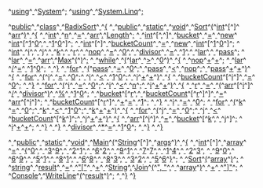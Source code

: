 ^[using](code: 'Token.Keyword')^[ ](code: 'Token.Text.Whitespace')^[System](code: 'Token.Name.Namespace')^[;](code: 'Token.Punctuation')
^[using](code: 'Token.Keyword')^[ ](code: 'Token.Text.Whitespace')^[System.Linq](code: 'Token.Name.Namespace')^[;](code: 'Token.Punctuation')

^[public](code: 'Token.Keyword')^[ ](code: 'Token.Text.Whitespace')^[class](code: 'Token.Keyword')^[ ](code: 'Token.Text.Whitespace')^[RadixSort](code: 'Token.Name.Class')^[ ](code: 'Token.Text.Whitespace')^[{](code: 'Token.Punctuation')
^[  ](code: 'Token.Text.Whitespace')^[public](code: 'Token.Keyword')^[ ](code: 'Token.Text.Whitespace')^[static](code: 'Token.Keyword')^[ ](code: 'Token.Text.Whitespace')^[void](code: 'Token.Keyword')^[ ](code: 'Token.Text.Whitespace')^[Sort](code: 'Token.Name.Function')^[(](code: 'Token.Punctuation')^[int](code: 'Token.Keyword.Type')^[\[](code: 'Token.Punctuation')^[\]](code: 'Token.Punctuation')^[ ](code: 'Token.Text.Whitespace')^[arr](code: 'Token.Name')^[)](code: 'Token.Punctuation')^[ ](code: 'Token.Text.Whitespace')^[{](code: 'Token.Punctuation')
^[    ](code: 'Token.Text.Whitespace')^[int](code: 'Token.Keyword.Type')^[ ](code: 'Token.Text.Whitespace')^[n](code: 'Token.Name')^[ ](code: 'Token.Text.Whitespace')^[=](code: 'Token.Punctuation')^[ ](code: 'Token.Text.Whitespace')^[arr](code: 'Token.Name')^[.](code: 'Token.Punctuation')^[Length](code: 'Token.Name')^[;](code: 'Token.Punctuation')
^[    ](code: 'Token.Text.Whitespace')^[int](code: 'Token.Keyword.Type')^[\[](code: 'Token.Punctuation')^[,](code: 'Token.Punctuation')^[\]](code: 'Token.Punctuation')^[ ](code: 'Token.Text.Whitespace')^[bucket](code: 'Token.Name')^[ ](code: 'Token.Text.Whitespace')^[=](code: 'Token.Punctuation')^[ ](code: 'Token.Text.Whitespace')^[new](code: 'Token.Keyword')^[ ](code: 'Token.Text.Whitespace')^[int](code: 'Token.Keyword.Type')^[\[](code: 'Token.Punctuation')^[1](code: 'Token.Literal.Number')^[0](code: 'Token.Literal.Number')^[,](code: 'Token.Punctuation')^[ ](code: 'Token.Text.Whitespace')^[1](code: 'Token.Literal.Number')^[0](code: 'Token.Literal.Number')^[\]](code: 'Token.Punctuation')^[;](code: 'Token.Punctuation')
^[    ](code: 'Token.Text.Whitespace')^[int](code: 'Token.Keyword.Type')^[\[](code: 'Token.Punctuation')^[\]](code: 'Token.Punctuation')^[ ](code: 'Token.Text.Whitespace')^[bucketCount](code: 'Token.Name')^[ ](code: 'Token.Text.Whitespace')^[=](code: 'Token.Punctuation')^[ ](code: 'Token.Text.Whitespace')^[new](code: 'Token.Keyword')^[ ](code: 'Token.Text.Whitespace')^[int](code: 'Token.Keyword.Type')^[\[](code: 'Token.Punctuation')^[1](code: 'Token.Literal.Number')^[0](code: 'Token.Literal.Number')^[\]](code: 'Token.Punctuation')^[;](code: 'Token.Punctuation')
^[    ](code: 'Token.Text.Whitespace')^[int](code: 'Token.Keyword.Type')^[ ](code: 'Token.Text.Whitespace')^[i](code: 'Token.Name')^[,](code: 'Token.Punctuation')^[ ](code: 'Token.Text.Whitespace')^[j](code: 'Token.Name')^[,](code: 'Token.Punctuation')^[ ](code: 'Token.Text.Whitespace')^[k](code: 'Token.Name')^[,](code: 'Token.Punctuation')^[ ](code: 'Token.Text.Whitespace')^[r](code: 'Token.Name')^[,](code: 'Token.Punctuation')^[ ](code: 'Token.Text.Whitespace')^[nop](code: 'Token.Name')^[ ](code: 'Token.Text.Whitespace')^[=](code: 'Token.Punctuation')^[ ](code: 'Token.Text.Whitespace')^[0](code: 'Token.Literal.Number')^[,](code: 'Token.Punctuation')^[ ](code: 'Token.Text.Whitespace')^[divisor](code: 'Token.Name')^[ ](code: 'Token.Text.Whitespace')^[=](code: 'Token.Punctuation')^[ ](code: 'Token.Text.Whitespace')^[1](code: 'Token.Literal.Number')^[,](code: 'Token.Punctuation')^[ ](code: 'Token.Text.Whitespace')^[lar](code: 'Token.Name')^[,](code: 'Token.Punctuation')^[ ](code: 'Token.Text.Whitespace')^[pass](code: 'Token.Name')^[;](code: 'Token.Punctuation')
^[    ](code: 'Token.Text.Whitespace')^[lar](code: 'Token.Name')^[ ](code: 'Token.Text.Whitespace')^[=](code: 'Token.Punctuation')^[ ](code: 'Token.Text.Whitespace')^[arr](code: 'Token.Name')^[.](code: 'Token.Punctuation')^[Max](code: 'Token.Name')^[(](code: 'Token.Punctuation')^[)](code: 'Token.Punctuation')^[;](code: 'Token.Punctuation')
^[    ](code: 'Token.Text.Whitespace')^[while](code: 'Token.Keyword')^[ ](code: 'Token.Text.Whitespace')^[(](code: 'Token.Punctuation')^[lar](code: 'Token.Name')^[ ](code: 'Token.Text.Whitespace')^[>](code: 'Token.Punctuation')^[ ](code: 'Token.Text.Whitespace')^[0](code: 'Token.Literal.Number')^[)](code: 'Token.Punctuation')^[ ](code: 'Token.Text.Whitespace')^[{](code: 'Token.Punctuation')
^[      ](code: 'Token.Text.Whitespace')^[nop](code: 'Token.Name')^[+](code: 'Token.Punctuation')^[+](code: 'Token.Punctuation')^[;](code: 'Token.Punctuation')
^[      ](code: 'Token.Text.Whitespace')^[lar](code: 'Token.Name')^[ ](code: 'Token.Text.Whitespace')^[/](code: 'Token.Punctuation')^[=](code: 'Token.Punctuation')^[ ](code: 'Token.Text.Whitespace')^[1](code: 'Token.Literal.Number')^[0](code: 'Token.Literal.Number')^[;](code: 'Token.Punctuation')
^[    ](code: 'Token.Text.Whitespace')^[}](code: 'Token.Punctuation')
^[    ](code: 'Token.Text.Whitespace')^[for](code: 'Token.Keyword')^[ ](code: 'Token.Text.Whitespace')^[(](code: 'Token.Punctuation')^[pass](code: 'Token.Name')^[ ](code: 'Token.Text.Whitespace')^[=](code: 'Token.Punctuation')^[ ](code: 'Token.Text.Whitespace')^[0](code: 'Token.Literal.Number')^[;](code: 'Token.Punctuation')^[ ](code: 'Token.Text.Whitespace')^[pass](code: 'Token.Name')^[ ](code: 'Token.Text.Whitespace')^[<](code: 'Token.Punctuation')^[ ](code: 'Token.Text.Whitespace')^[nop](code: 'Token.Name')^[;](code: 'Token.Punctuation')^[ ](code: 'Token.Text.Whitespace')^[pass](code: 'Token.Name')^[+](code: 'Token.Punctuation')^[+](code: 'Token.Punctuation')^[)](code: 'Token.Punctuation')^[ ](code: 'Token.Text.Whitespace')^[{](code: 'Token.Punctuation')
^[      ](code: 'Token.Text.Whitespace')^[for](code: 'Token.Keyword')^[ ](code: 'Token.Text.Whitespace')^[(](code: 'Token.Punctuation')^[i](code: 'Token.Name')^[ ](code: 'Token.Text.Whitespace')^[=](code: 'Token.Punctuation')^[ ](code: 'Token.Text.Whitespace')^[0](code: 'Token.Literal.Number')^[;](code: 'Token.Punctuation')^[ ](code: 'Token.Text.Whitespace')^[i](code: 'Token.Name')^[ ](code: 'Token.Text.Whitespace')^[<](code: 'Token.Punctuation')^[ ](code: 'Token.Text.Whitespace')^[1](code: 'Token.Literal.Number')^[0](code: 'Token.Literal.Number')^[;](code: 'Token.Punctuation')^[ ](code: 'Token.Text.Whitespace')^[i](code: 'Token.Name')^[+](code: 'Token.Punctuation')^[+](code: 'Token.Punctuation')^[)](code: 'Token.Punctuation')^[ ](code: 'Token.Text.Whitespace')^[{](code: 'Token.Punctuation')
^[        ](code: 'Token.Text.Whitespace')^[bucketCount](code: 'Token.Name')^[\[](code: 'Token.Punctuation')^[i](code: 'Token.Name')^[\]](code: 'Token.Punctuation')^[ ](code: 'Token.Text.Whitespace')^[=](code: 'Token.Punctuation')^[ ](code: 'Token.Text.Whitespace')^[0](code: 'Token.Literal.Number')^[;](code: 'Token.Punctuation')
^[      ](code: 'Token.Text.Whitespace')^[}](code: 'Token.Punctuation')
^[      ](code: 'Token.Text.Whitespace')^[for](code: 'Token.Keyword')^[ ](code: 'Token.Text.Whitespace')^[(](code: 'Token.Punctuation')^[i](code: 'Token.Name')^[ ](code: 'Token.Text.Whitespace')^[=](code: 'Token.Punctuation')^[ ](code: 'Token.Text.Whitespace')^[0](code: 'Token.Literal.Number')^[;](code: 'Token.Punctuation')^[ ](code: 'Token.Text.Whitespace')^[i](code: 'Token.Name')^[ ](code: 'Token.Text.Whitespace')^[<](code: 'Token.Punctuation')^[ ](code: 'Token.Text.Whitespace')^[n](code: 'Token.Name')^[;](code: 'Token.Punctuation')^[ ](code: 'Token.Text.Whitespace')^[i](code: 'Token.Name')^[+](code: 'Token.Punctuation')^[+](code: 'Token.Punctuation')^[)](code: 'Token.Punctuation')^[ ](code: 'Token.Text.Whitespace')^[{](code: 'Token.Punctuation')
^[        ](code: 'Token.Text.Whitespace')^[r](code: 'Token.Name')^[ ](code: 'Token.Text.Whitespace')^[=](code: 'Token.Punctuation')^[ ](code: 'Token.Text.Whitespace')^[(](code: 'Token.Punctuation')^[arr](code: 'Token.Name')^[\[](code: 'Token.Punctuation')^[i](code: 'Token.Name')^[\]](code: 'Token.Punctuation')^[ ](code: 'Token.Text.Whitespace')^[/](code: 'Token.Punctuation')^[ ](code: 'Token.Text.Whitespace')^[divisor](code: 'Token.Name')^[)](code: 'Token.Punctuation')^[ ](code: 'Token.Text.Whitespace')^[%](code: 'Token.Punctuation')^[ ](code: 'Token.Text.Whitespace')^[1](code: 'Token.Literal.Number')^[0](code: 'Token.Literal.Number')^[;](code: 'Token.Punctuation')
^[        ](code: 'Token.Text.Whitespace')^[bucket](code: 'Token.Name')^[\[](code: 'Token.Punctuation')^[r](code: 'Token.Name')^[,](code: 'Token.Punctuation')^[ ](code: 'Token.Text.Whitespace')^[bucketCount](code: 'Token.Name')^[\[](code: 'Token.Punctuation')^[r](code: 'Token.Name')^[\]](code: 'Token.Punctuation')^[\]](code: 'Token.Punctuation')^[ ](code: 'Token.Text.Whitespace')^[=](code: 'Token.Punctuation')^[ ](code: 'Token.Text.Whitespace')^[arr](code: 'Token.Name')^[\[](code: 'Token.Punctuation')^[i](code: 'Token.Name')^[\]](code: 'Token.Punctuation')^[;](code: 'Token.Punctuation')
^[        ](code: 'Token.Text.Whitespace')^[bucketCount](code: 'Token.Name')^[\[](code: 'Token.Punctuation')^[r](code: 'Token.Name')^[\]](code: 'Token.Punctuation')^[ ](code: 'Token.Text.Whitespace')^[+](code: 'Token.Punctuation')^[=](code: 'Token.Punctuation')^[ ](code: 'Token.Text.Whitespace')^[1](code: 'Token.Literal.Number')^[;](code: 'Token.Punctuation')
^[      ](code: 'Token.Text.Whitespace')^[}](code: 'Token.Punctuation')
^[      ](code: 'Token.Text.Whitespace')^[i](code: 'Token.Name')^[ ](code: 'Token.Text.Whitespace')^[=](code: 'Token.Punctuation')^[ ](code: 'Token.Text.Whitespace')^[0](code: 'Token.Literal.Number')^[;](code: 'Token.Punctuation')
^[      ](code: 'Token.Text.Whitespace')^[for](code: 'Token.Keyword')^[ ](code: 'Token.Text.Whitespace')^[(](code: 'Token.Punctuation')^[k](code: 'Token.Name')^[ ](code: 'Token.Text.Whitespace')^[=](code: 'Token.Punctuation')^[ ](code: 'Token.Text.Whitespace')^[0](code: 'Token.Literal.Number')^[;](code: 'Token.Punctuation')^[ ](code: 'Token.Text.Whitespace')^[k](code: 'Token.Name')^[ ](code: 'Token.Text.Whitespace')^[<](code: 'Token.Punctuation')^[ ](code: 'Token.Text.Whitespace')^[1](code: 'Token.Literal.Number')^[0](code: 'Token.Literal.Number')^[;](code: 'Token.Punctuation')^[ ](code: 'Token.Text.Whitespace')^[k](code: 'Token.Name')^[+](code: 'Token.Punctuation')^[+](code: 'Token.Punctuation')^[)](code: 'Token.Punctuation')^[ ](code: 'Token.Text.Whitespace')^[{](code: 'Token.Punctuation')
^[        ](code: 'Token.Text.Whitespace')^[for](code: 'Token.Keyword')^[ ](code: 'Token.Text.Whitespace')^[(](code: 'Token.Punctuation')^[j](code: 'Token.Name')^[ ](code: 'Token.Text.Whitespace')^[=](code: 'Token.Punctuation')^[ ](code: 'Token.Text.Whitespace')^[0](code: 'Token.Literal.Number')^[;](code: 'Token.Punctuation')^[ ](code: 'Token.Text.Whitespace')^[j](code: 'Token.Name')^[ ](code: 'Token.Text.Whitespace')^[<](code: 'Token.Punctuation')^[ ](code: 'Token.Text.Whitespace')^[bucketCount](code: 'Token.Name')^[\[](code: 'Token.Punctuation')^[k](code: 'Token.Name')^[\]](code: 'Token.Punctuation')^[;](code: 'Token.Punctuation')^[ ](code: 'Token.Text.Whitespace')^[j](code: 'Token.Name')^[+](code: 'Token.Punctuation')^[+](code: 'Token.Punctuation')^[)](code: 'Token.Punctuation')^[ ](code: 'Token.Text.Whitespace')^[{](code: 'Token.Punctuation')
^[          ](code: 'Token.Text.Whitespace')^[arr](code: 'Token.Name')^[\[](code: 'Token.Punctuation')^[i](code: 'Token.Name')^[\]](code: 'Token.Punctuation')^[ ](code: 'Token.Text.Whitespace')^[=](code: 'Token.Punctuation')^[ ](code: 'Token.Text.Whitespace')^[bucket](code: 'Token.Name')^[\[](code: 'Token.Punctuation')^[k](code: 'Token.Name')^[,](code: 'Token.Punctuation')^[ ](code: 'Token.Text.Whitespace')^[j](code: 'Token.Name')^[\]](code: 'Token.Punctuation')^[;](code: 'Token.Punctuation')
^[          ](code: 'Token.Text.Whitespace')^[i](code: 'Token.Name')^[+](code: 'Token.Punctuation')^[+](code: 'Token.Punctuation')^[;](code: 'Token.Punctuation')
^[        ](code: 'Token.Text.Whitespace')^[}](code: 'Token.Punctuation')
^[      ](code: 'Token.Text.Whitespace')^[}](code: 'Token.Punctuation')
^[      ](code: 'Token.Text.Whitespace')^[divisor](code: 'Token.Name')^[ ](code: 'Token.Text.Whitespace')^[\*](code: 'Token.Punctuation')^[=](code: 'Token.Punctuation')^[ ](code: 'Token.Text.Whitespace')^[1](code: 'Token.Literal.Number')^[0](code: 'Token.Literal.Number')^[;](code: 'Token.Punctuation')
^[    ](code: 'Token.Text.Whitespace')^[}](code: 'Token.Punctuation')
^[  ](code: 'Token.Text.Whitespace')^[}](code: 'Token.Punctuation')

^[  ](code: 'Token.Text.Whitespace')^[public](code: 'Token.Keyword')^[ ](code: 'Token.Text.Whitespace')^[static](code: 'Token.Keyword')^[ ](code: 'Token.Text.Whitespace')^[void](code: 'Token.Keyword')^[ ](code: 'Token.Text.Whitespace')^[Main](code: 'Token.Name.Function')^[(](code: 'Token.Punctuation')^[String](code: 'Token.Name')^[\[](code: 'Token.Punctuation')^[\]](code: 'Token.Punctuation')^[ ](code: 'Token.Text.Whitespace')^[args](code: 'Token.Name')^[)](code: 'Token.Punctuation')^[ ](code: 'Token.Text.Whitespace')^[{](code: 'Token.Punctuation')
^[    ](code: 'Token.Text.Whitespace')^[int](code: 'Token.Keyword.Type')^[\[](code: 'Token.Punctuation')^[\]](code: 'Token.Punctuation')^[ ](code: 'Token.Text.Whitespace')^[array](code: 'Token.Name')^[ ](code: 'Token.Text.Whitespace')^[=](code: 'Token.Punctuation')^[ ](code: 'Token.Text.Whitespace')^[{](code: 'Token.Punctuation')^[0](code: 'Token.Literal.Number')^[,](code: 'Token.Punctuation')^[ ](code: 'Token.Text.Whitespace')^[3](code: 'Token.Literal.Number')^[9](code: 'Token.Literal.Number')^[,](code: 'Token.Punctuation')^[ ](code: 'Token.Text.Whitespace')^[2](code: 'Token.Literal.Number')^[1](code: 'Token.Literal.Number')^[,](code: 'Token.Punctuation')^[ ](code: 'Token.Text.Whitespace')^[6](code: 'Token.Literal.Number')^[2](code: 'Token.Literal.Number')^[,](code: 'Token.Punctuation')^[ ](code: 'Token.Text.Whitespace')^[9](code: 'Token.Literal.Number')^[1](code: 'Token.Literal.Number')^[,](code: 'Token.Punctuation')^[ ](code: 'Token.Text.Whitespace')^[7](code: 'Token.Literal.Number')^[7](code: 'Token.Literal.Number')^[,](code: 'Token.Punctuation')^[ ](code: 'Token.Text.Whitespace')^[1](code: 'Token.Literal.Number')^[4](code: 'Token.Literal.Number')^[,](code: 'Token.Punctuation')^[ ](code: 'Token.Text.Whitespace')^[2](code: 'Token.Literal.Number')^[3](code: 'Token.Literal.Number')^[,](code: 'Token.Punctuation')
^[      ](code: 'Token.Text.Whitespace')^[9](code: 'Token.Literal.Number')^[0](code: 'Token.Literal.Number')^[,](code: 'Token.Punctuation')^[ ](code: 'Token.Text.Whitespace')^[6](code: 'Token.Literal.Number')^[9](code: 'Token.Literal.Number')^[,](code: 'Token.Punctuation')^[ ](code: 'Token.Text.Whitespace')^[5](code: 'Token.Literal.Number')^[1](code: 'Token.Literal.Number')^[,](code: 'Token.Punctuation')^[ ](code: 'Token.Text.Whitespace')^[8](code: 'Token.Literal.Number')^[1](code: 'Token.Literal.Number')^[,](code: 'Token.Punctuation')^[ ](code: 'Token.Text.Whitespace')^[6](code: 'Token.Literal.Number')^[8](code: 'Token.Literal.Number')^[,](code: 'Token.Punctuation')^[ ](code: 'Token.Text.Whitespace')^[8](code: 'Token.Literal.Number')^[3](code: 'Token.Literal.Number')^[,](code: 'Token.Punctuation')^[ ](code: 'Token.Text.Whitespace')^[3](code: 'Token.Literal.Number')^[2](code: 'Token.Literal.Number')^[,](code: 'Token.Punctuation')^[ ](code: 'Token.Text.Whitespace')^[5](code: 'Token.Literal.Number')^[6](code: 'Token.Literal.Number')^[}](code: 'Token.Punctuation')^[;](code: 'Token.Punctuation')
^[    ](code: 'Token.Text.Whitespace')^[Sort](code: 'Token.Name')^[(](code: 'Token.Punctuation')^[array](code: 'Token.Name')^[)](code: 'Token.Punctuation')^[;](code: 'Token.Punctuation')
^[    ](code: 'Token.Text.Whitespace')^[string](code: 'Token.Keyword.Type')^[ ](code: 'Token.Text.Whitespace')^[result](code: 'Token.Name')^[ ](code: 'Token.Text.Whitespace')^[=](code: 'Token.Punctuation')^[ ](code: 'Token.Text.Whitespace')^["\["](code: 'Token.Literal.String')^[ ](code: 'Token.Text.Whitespace')^[+](code: 'Token.Punctuation')^[ ](code: 'Token.Text.Whitespace')^[String](code: 'Token.Name')^[.](code: 'Token.Punctuation')^[Join](code: 'Token.Name')^[(](code: 'Token.Punctuation')^[", "](code: 'Token.Literal.String')^[,](code: 'Token.Punctuation')^[ ](code: 'Token.Text.Whitespace')^[array](code: 'Token.Name')^[)](code: 'Token.Punctuation')^[ ](code: 'Token.Text.Whitespace')^[+](code: 'Token.Punctuation')^[ ](code: 'Token.Text.Whitespace')^["\]"](code: 'Token.Literal.String')^[;](code: 'Token.Punctuation')
^[    ](code: 'Token.Text.Whitespace')^[Console](code: 'Token.Name')^[.](code: 'Token.Punctuation')^[WriteLine](code: 'Token.Name')^[(](code: 'Token.Punctuation')^[result](code: 'Token.Name')^[)](code: 'Token.Punctuation')^[;](code: 'Token.Punctuation')
^[  ](code: 'Token.Text.Whitespace')^[}](code: 'Token.Punctuation')
^[}](code: 'Token.Punctuation')
